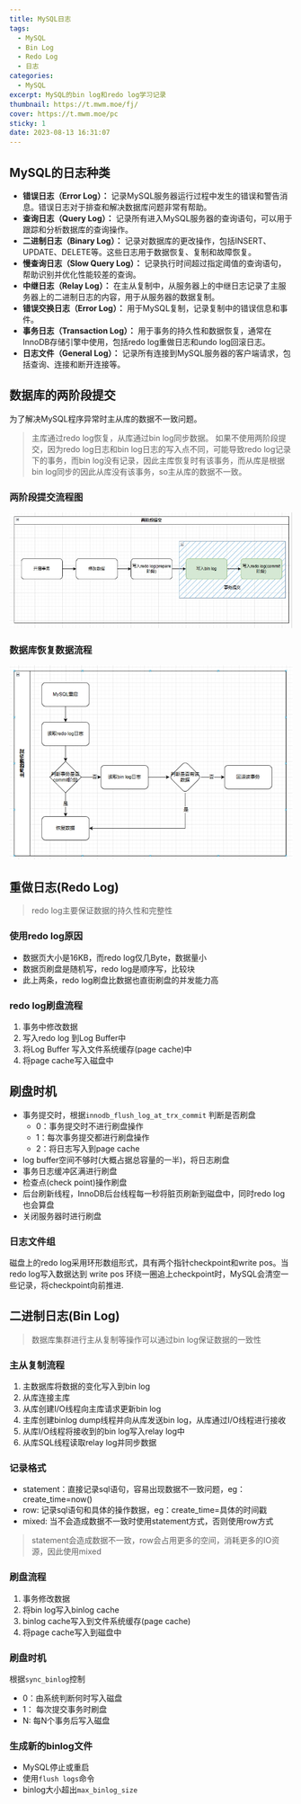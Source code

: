 ```yaml
---
title: MySQL日志
tags:
  - MySQL
  - Bin Log
  - Redo Log
  - 日志
categories:
  - MySQL
excerpt: MySQL的bin log和redo log学习记录
thumbnail: https://t.mwm.moe/fj/
cover: https://t.mwm.moe/pc
sticky: 1
date: 2023-08-13 16:31:07
---
```


MySQL的日志种类
----------

*   **错误日志（Error Log）：** 记录MySQL服务器运行过程中发生的错误和警告消息。错误日志对于排查和解决数据库问题非常有帮助。
*   **查询日志（Query Log）：** 记录所有进入MySQL服务器的查询语句，可以用于跟踪和分析数据库的查询操作。
*   **二进制日志（Binary Log）：** 记录对数据库的更改操作，包括INSERT、UPDATE、DELETE等。这些日志用于数据恢复、复制和故障恢复。
*   **慢查询日志（Slow Query Log）：** 记录执行时间超过指定阈值的查询语句，帮助识别并优化性能较差的查询。
*   **中继日志（Relay Log）：** 在主从复制中，从服务器上的中继日志记录了主服务器上的二进制日志的内容，用于从服务器的数据复制。
*   **错误交换日志（Error Log）：** 用于MySQL复制，记录复制中的错误信息和事件。
*   **事务日志（Transaction Log）：** 用于事务的持久性和数据恢复，通常在InnoDB存储引擎中使用，包括redo log重做日志和undo log回滚日志。
*   **日志文件（General Log）：** 记录所有连接到MySQL服务器的客户端请求，包括查询、连接和断开连接等。

数据库的两阶段提交
---------

为了解决MySQL程序异常时主从库的数据不一致问题。

> 主库通过redo log恢复，从库通过bin log同步数据。 如果不使用两阶段提交，因为redo log日志和bin log日志的写入点不同，可能导致redo log记录下的事务，而bin log没有记录，因此主库恢复时有该事务，而从库是根据bin log同步的因此从库没有该事务，so主从库的数据不一致。

### 两阶段提交流程图

![两阶段提交](https://raw.githubusercontent.com/StudyRecording/waste-code-image/main/img/20230813153035.png)

### 数据库恢复数据流程

![数据恢复](https://raw.githubusercontent.com/StudyRecording/waste-code-image/main/img/20230813153520.png)

重做日志(Redo Log)
--------------

> redo log主要保证数据的持久性和完整性

### 使用redo log原因

*   数据页大小是16KB，而redo log仅几Byte，数据量小
*   数据页刷盘是随机写，redo log是顺序写，比较块
*   此上两条，redo log刷盘比数据也直街刷盘的并发能力高

### redo log刷盘流程

1.  事务中修改数据
2.  写入redo log 到Log Buffer中
3.  将Log Buffer 写入文件系统缓存(page cache)中
4.  将page cache写入磁盘中

刷盘时机
----

*   事务提交时，根据`innodb_flush_log_at_trx_commit` 判断是否刷盘
    *   0：事务提交时不进行刷盘操作
    *   1：每次事务提交都进行刷盘操作
    *   2：将日志写入到page cache
*   log buffer空间不够时(大概占据总容量的一半)，将日志刷盘
*   事务日志缓冲区满进行刷盘
*   检查点(check point)操作刷盘
*   后台刷新线程，InnoDB后台线程每一秒将脏页刷新到磁盘中，同时redo log也会算盘
*   关闭服务器时进行刷盘

### 日志文件组

磁盘上的redo log采用环形数组形式，具有两个指针checkpoint和write pos。当redo log写入数据达到 write pos 环绕一圈追上checkpoint时，MySQL会清空一些记录，将checkpoint向前推进.

二进制日志(Bin Log)
--------------

> 数据库集群进行主从复制等操作可以通过bin log保证数据的一致性

### 主从复制流程

1.  主数据库将数据的变化写入到bin log
2.  从库连接主库
3.  从库创建I/O线程向主库请求更新bin log
4.  主库创建binlog dump线程并向从库发送bin log，从库通过I/O线程进行接收
5.  从库I/O线程将接收到的bin log写入relay log中
6.  从库SQL线程读取relay log并同步数据

### 记录格式

*   statement：直接记录sql语句，容易出现数据不一致问题，eg：create\_time=now()
*   row: 记录sql语句和具体的操作数据，eg：create\_time=具体的时间戳
*   mixed: 当不会造成数据不一致时使用statement方式，否则使用row方式

> statement会造成数据不一致，row会占用更多的空间，消耗更多的IO资源，因此使用mixed

### 刷盘流程

1.  事务修改数据
2.  将bin log写入binlog cache
3.  binlog cache写入到文件系统缓存(page cache)
4.  将page cache写入到磁盘中

### 刷盘时机

根据`sync_binlog`控制

*   0：由系统判断何时写入磁盘
*   1： 每次提交事务时刷盘
*   N: 每N个事务后写入磁盘

### 生成新的binlog文件

*   MySQL停止或重启
*   使用`flush logs`命令
*   binlog大小超出`max_binlog_size`